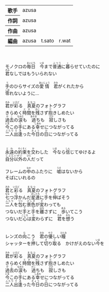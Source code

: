 <table>
<tbody>
<tr>
<th>歌手</th>
<td>azusa</td>
</tr>
<tr>
<th>作詞</th>
<td>azusa</td>
</tr>
<tr>
<th>作曲</th>
<td>azusa</td>
</tr>
<tr>
<th>編曲</th>
<td>azusa　t.sato　r.wat</td>
</tr>
</tbody>
</table>
<br><br>
<div>
モノクロの<ruby>毎日<rp></rp><rt>まいにち</rt><rp></rp></ruby>　<ruby>今<rp></rp><rt>いま</rt><rp></rp></ruby>まで<ruby>普通<rp></rp><rt>ふつう</rt><rp></rp></ruby>に<ruby>暮<rp></rp><rt>く</rt><rp></rp></ruby>らせていたのに<br>
<ruby>君<rp></rp><rt>きみ</rt><rp></rp></ruby>なしではもういられない<br>
<br>
<ruby>手<rp></rp><rt>て</rt><rp></rp></ruby>のひらサイズの<ruby>愛情<rp></rp><rt>あいじょう</rt><rp></rp></ruby>　<ruby>君<rp></rp><rt>きみ</rt><rp></rp></ruby>がくれたから<br>
<ruby>零<rp></rp><rt>こぼ</rt><rp></rp></ruby>れないように...<br>
<br>
<ruby>君<rp></rp><rt>きみ</rt><rp></rp></ruby>が<ruby>彩<rp></rp><rt>いろど</rt><rp></rp></ruby>る　<ruby>真夏<rp></rp><rt>まなつ</rt><rp></rp></ruby>のフォトグラフ<br>
きらめく<ruby>時間<rp></rp><rt>とき</rt><rp></rp></ruby>を<ruby>残<rp></rp><rt>のこ</rt><rp></rp></ruby>さず<ruby>抱<rp></rp><rt>だ</rt><rp></rp></ruby>きしめたい<br>
<ruby>過去<rp></rp><rt>かこ</rt><rp></rp></ruby>の<ruby>涙<rp></rp><rt>なみだ</rt><rp></rp></ruby>も　<ruby>過<rp></rp><rt>あやま</rt><rp></rp></ruby>ちも　<ruby>寂<rp></rp><rt>さび</rt><rp></rp></ruby>しさも<br>
<ruby>今<rp></rp><rt>いま</rt><rp></rp></ruby>この<ruby>手<rp></rp><rt>て</rt><rp></rp></ruby>にある<ruby>幸<rp></rp><rt>しあわ</rt><rp></rp></ruby>せにつながってる<br>
<ruby>二人<rp></rp><rt>ふたり</rt><rp></rp></ruby><ruby>出逢<rp></rp><rt>であ</rt><rp></rp></ruby>った<ruby>今日<rp></rp><rt>きょう</rt><rp></rp></ruby>の<ruby>日<rp></rp><rt>ひ</rt><rp></rp></ruby>につながってる<br>
<br>
<br>
<ruby>永遠<rp></rp><rt>とわ</rt><rp></rp></ruby>の<ruby>約束<rp></rp><rt>やくそく</rt><rp></rp></ruby>を<ruby>交<rp></rp><rt>か</rt><rp></rp></ruby>わした　<ruby>今<rp></rp><rt>いま</rt><rp></rp></ruby>なら<ruby>信<rp></rp><rt>しん</rt><rp></rp></ruby>じてゆけるよ<br>
<ruby>自分<rp></rp><rt>じぶん</rt><rp></rp></ruby><ruby>以外<rp></rp><rt>いがい</rt><rp></rp></ruby>の<ruby>人<rp></rp><rt>ひと</rt><rp></rp></ruby>だって<br>
<br>
フレームの<ruby>中<rp></rp><rt>なか</rt><rp></rp></ruby>のふたりに　<ruby>嘘<rp></rp><rt>うそ</rt><rp></rp></ruby>はないから<br>
そばにいれるの<br>
<br>
<ruby>君<rp></rp><rt>きみ</rt><rp></rp></ruby>と<ruby>彩<rp></rp><rt>いろど</rt><rp></rp></ruby>る　<ruby>真夏<rp></rp><rt>まなつ</rt><rp></rp></ruby>のフォトグラフ<br>
<ruby>七<rp></rp><rt>なな</rt><rp></rp></ruby>つ<ruby>浮<rp></rp><rt>う</rt><rp></rp></ruby>かんだ<ruby>星<rp></rp><rt>ほし</rt><rp></rp></ruby><ruby>達<rp></rp><rt>たち</rt><rp></rp></ruby>に<ruby>手<rp></rp><rt>て</rt><rp></rp></ruby>を<ruby>伸<rp></rp><rt>の</rt><rp></rp></ruby>ばそう<br>
<ruby>二人<rp></rp><rt>ふたり</rt><rp></rp></ruby>を<ruby>包<rp></rp><rt>つつ</rt><rp></rp></ruby>む<ruby>景色<rp></rp><rt>けしき</rt><rp></rp></ruby>が<ruby>変<rp></rp><rt>か</rt><rp></rp></ruby>わっても<br>
つないだ<ruby>手<rp></rp><rt>て</rt><rp></rp></ruby>と<ruby>手<rp></rp><rt>て</rt><rp></rp></ruby>を<ruby>離<rp></rp><rt>はな</rt><rp></rp></ruby>さずに　<ruby>歩<rp></rp><rt>ある</rt><rp></rp></ruby>いてこう<br>
つないだ<ruby>心<rp></rp><rt>こころ</rt><rp></rp></ruby>は<ruby>変<rp></rp><rt>か</rt><rp></rp></ruby>わらずに　<ruby>君<rp></rp><rt>きみ</rt><rp></rp></ruby>を<ruby>想<rp></rp><rt>おも</rt><rp></rp></ruby>う<br>
<br>
<br>
レンズの<ruby>向<rp></rp><rt>む</rt><rp></rp></ruby>こう　<ruby>君<rp></rp><rt>きみ</rt><rp></rp></ruby>の<ruby>優<rp></rp><rt>やさ</rt><rp></rp></ruby>しい<ruby>瞳<rp></rp><rt>ひとみ</rt><rp></rp></ruby><br>
シャッターを<ruby>押<rp></rp><rt>お</rt><rp></rp></ruby>して<ruby>切<rp></rp><rt>き</rt><rp></rp></ruby>り<ruby>取<rp></rp><rt>と</rt><rp></rp></ruby>る　かけがえのない<ruby>今<rp></rp><rt>いま</rt><rp></rp></ruby>を<br>
<br>
<ruby>君<rp></rp><rt>きみ</rt><rp></rp></ruby>が<ruby>彩<rp></rp><rt>いろど</rt><rp></rp></ruby>る　<ruby>真夏<rp></rp><rt>まなつ</rt><rp></rp></ruby>のフォトグラフ<br>
きらめく<ruby>時間<rp></rp><rt>とき</rt><rp></rp></ruby>を<ruby>残<rp></rp><rt>のこ</rt><rp></rp></ruby>さず<ruby>抱<rp></rp><rt>だ</rt><rp></rp></ruby>きしめたい<br>
<ruby>過去<rp></rp><rt>かこ</rt><rp></rp></ruby>の<ruby>涙<rp></rp><rt>なみだ</rt><rp></rp></ruby>も　<ruby>過<rp></rp><rt>かこ</rt><rp></rp></ruby>ちも　<ruby>寂<rp></rp><rt>さび</rt><rp></rp></ruby>しさも<br>
<ruby>今<rp></rp><rt>いま</rt><rp></rp></ruby>この<ruby>手<rp></rp><rt>て</rt><rp></rp></ruby>にある<ruby>幸<rp></rp><rt>しあわ</rt><rp></rp></ruby>せにつながってる<br>
<ruby>二人<rp></rp><rt>ふたり</rt><rp></rp></ruby><ruby>出逢<rp></rp><rt>であ</rt><rp></rp></ruby>った<ruby>今日<rp></rp><rt>きょう</rt><rp></rp></ruby>の<ruby>日<rp></rp><rt>ひ</rt><rp></rp></ruby>につながってる<br>
</div>